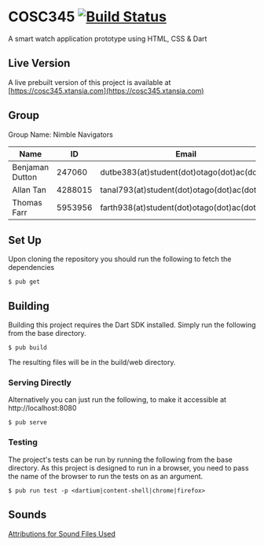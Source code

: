COSC345 [![Build Status](https://travis-ci.org/NimbleNavigatorsCOSC/COSC345.svg?branch=master)](https://travis-ci.org/NimbleNavigatorsCOSC/COSC345)
========================
A smart watch application prototype using HTML, CSS &amp; Dart

Live Version
------------
A live prebuilt version of this project is available at [https://cosc345.xtansia.com](https://cosc345.xtansia.com)

Group
-----
Group Name: Nimble Navigators

| Name            | ID      | Email                                       | GitHub                                                  |
| --------------- | ------- | ------------------------------------------- | ------------------------------------------------------- |
| Benjaman Dutton | 247060  | dutbe383(at)student(dot)otago(dot)ac(dot)nz | [NimbleNavigators](https://github.com/NimbleNavigators) |
| Allan Tan       | 4288015 | tanal793(at)student(dot)otago(dot)ac(dot)nz | [Arluna](https://github.com/Arluna)                     |
| Thomas Farr     | 5953956 | farth938(at)student(dot)otago(dot)ac(dot)nz | [Xtansia](https://github.com/Xtansia)                   |

Set Up
------
Upon cloning the repository you should run the following to fetch the dependencies

    $ pub get

Building
--------
Building this project requires the Dart SDK installed.
Simply run the following from the base directory.

    $ pub build

The resulting files will be in the build/web directory.

### Serving Directly
Alternatively you can just run the following, to make it accessible at http://localhost:8080

    $ pub serve

### Testing
The project's tests can be run by running the following from the base directory.
As this project is designed to run in a browser, you need to pass the name of the browser 
to run the tests on as an argument.

    $ pub run test -p <dartium|content-shell|chrome|firefox>

Sounds
------
[Attributions for Sound Files Used](web/assets/sound/ATTRIBUTION.md)